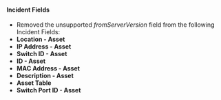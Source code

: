 
#### Incident Fields
- Removed the unsupported *fromServerVersion* field from the following Incident Fields:
- **Location - Asset**
- **IP Address - Asset**
- **Switch ID - Asset**
- **ID - Asset**
- **MAC Address - Asset**
- **Description - Asset**
- **Asset Table**
- **Switch Port ID - Asset**
